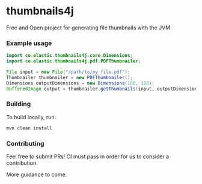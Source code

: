 # thumbnails4j
Free and Open project for generating file thumbnails with the JVM

### Example usage

```java
import co.elastic.thumbnails4j.core.Dimensions;
import co.elastic.thumbnails4j.pdf.PDFThumbnailer;

File input = new File("/path/to/my_file.pdf");
Thumbnailer thumbnailer = new PDFThumbnailer();
Dimensions outputDimensions = new Dimensions(100, 100);
BufferedImage output = thumbnailer.getThumbnails(input, outputDimensions).get(0);
```

### Building
To build locally, run:
```bash
mvn clean install
```

### Contributing
Feel free to submit PRs! CI must pass in order for us to consider a contribution.

More guidance to come.